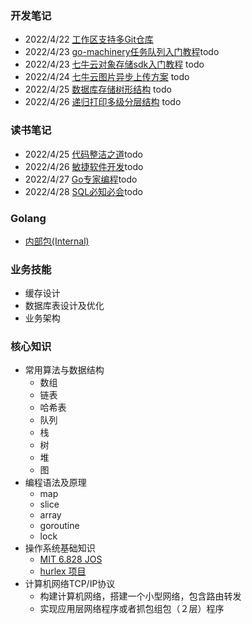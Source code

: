 ### 开发笔记
- 2022/4/22 [工作区支持多Git仓库](https://github.com/jeefs/blog/blob/d9cee1863bcc188656ce7d79eb33f252b83bd791/codeNotes/multi-git.md)
- 2022/4/23 [go-machinery任务队列入门教程]()todo
- 2022/4/23 [七牛云对象存储sdk入门教程]() todo
- 2022/4/24 [七牛云图片异步上传方案](https://github.com/jeefs/blog/blob/a10f7afe398fca1e796925f4f36af1f4d17d2b50/bookNotes/uploading-files-asynchronously-using-qiniu.txt) todo
- 2022/4/25 [数据库存储树形结构]() todo
- 2022/4/26 [递归打印多级分层结构]() todo

### 读书笔记
- 2022/4/25 [代码整洁之道]()todo
- 2022/4/26 [敏捷软件开发]()todo
- 2022/4/27 [Go专家编程]()todo
- 2022/4/28 [SQL必知必会]()todo
### Golang
- [内部包(Internal)]()
### 业务技能
- 缓存设计
- 数据库表设计及优化
- 业务架构

### 核心知识
- 常用算法与数据结构
  - 数组
  - 链表
  - 哈希表
  - 队列
  - 栈
  - 树
  - 堆
  - 图
- 编程语法及原理
  - map
  - slice
  - array
  - goroutine
  - lock
- 操作系统基础知识
  -  [MIT 6.828 JOS](https://zhuanlan.zhihu.com/p/74028717) 
  -  [hurlex 项目](http://wiki.0xffffff.org/)
- 计算机网络TCP/IP协议
  - 构建计算机网络，搭建一个小型网络，包含路由转发 
  - 实现应用层网络程序或者抓包组包（２层）程序
